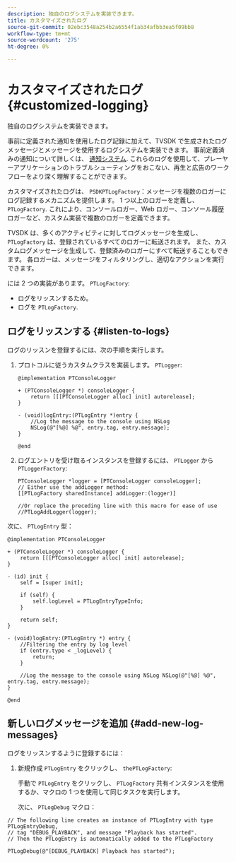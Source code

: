 ```yaml
---
description: 独自のログシステムを実装できます。
title: カスタマイズされたログ
source-git-commit: 02ebc3548a254b2a6554f1ab34afbb3ea5f09bb8
workflow-type: tm+mt
source-wordcount: '275'
ht-degree: 0%

---
```


# カスタマイズされたログ {#customized-logging}

独自のログシステムを実装できます。

事前に定義された通知を使用したログ記録に加えて、TVSDK で生成されたログメッセージとメッセージを使用するログシステムを実装できます。 事前定義済みの通知について詳しくは、 [通知システム](../c-psdk-ios-1.4-notification-system/c-psdk-ios-1.4-notification-system.md). これらのログを使用して、プレーヤーアプリケーションのトラブルシューティングをおこない、再生と広告のワークフローをより深く理解することができます。

カスタマイズされたログは、 `PSDKPTLogFactory`：メッセージを複数のロガーにログ記録するメカニズムを提供します。 1 つ以上のロガーを定義し、 `PTLogFactory`. これにより、コンソールロガー、Web ロガー、コンソール履歴ロガーなど、カスタム実装で複数のロガーを定義できます。

TVSDK は、多くのアクティビティに対してログメッセージを生成し、 `PTLogFactory` は、登録されているすべてのロガーに転送されます。 また、カスタムログメッセージを生成して、登録済みのロガーにすべて転送することもできます。 各ロガーは、メッセージをフィルタリングし、適切なアクションを実行できます。

には 2 つの実装があります。 `PTLogFactory`:

* ログをリッスンするため。
* ログを `PTLogFactory`.

## ログをリッスンする {#listen-to-logs}

ログのリッスンを登録するには、次の手順を実行します。
1. プロトコルに従うカスタムクラスを実装します。 `PTLogger`:

   ```
   @implementation PTConsoleLogger 
   
   + (PTConsoleLogger *) consoleLogger { 
       return [[[PTConsoleLogger alloc] init] autorelease]; 
   } 
   
   - (void)logEntry:(PTLogEntry *)entry { 
       //Log the message to the console using NSLog  
       NSLog(@"[%@] %@", entry.tag, entry.message); 
   } 
   
   @end
   ```

1. ログエントリを受け取るインスタンスを登録するには、 `PTLogger` から `PTLoggerFactory`:

   ```
   PTConsoleLogger *logger = [PTConsoleLogger consoleLogger]; 
   // Either use the addLogger method: 
   [[PTLogFactory sharedInstance] addLogger:(logger)] 
   
   //Or replace the preceding line with this macro for ease of use 
   //PTLogAddLogger(logger); 
   ```

<!--<a id="example_3738B5A8B4C048D28695E62297CF39E3"></a>-->

次に、 `PTLogEntry` 型：

```
@implementation PTConsoleLogger 
 
+ (PTConsoleLogger *) consoleLogger { 
    return [[[PTConsoleLogger alloc] init] autorelease]; 
} 
 
- (id) init { 
    self = [super init]; 
 
    if (self) { 
        self.logLevel = PTLogEntryTypeInfo; 
    } 
 
    return self; 
} 
 
- (void)logEntry:(PTLogEntry *) entry { 
    //Filtering the entry by log level  
    if (entry.type < _logLevel) { 
        return; 
    } 
 
    //Log the message to the console using NSLog NSLog(@"[%@] %@", entry.tag, entry.message); 
} 
 
@end
```

## 新しいログメッセージを追加 {#add-new-log-messages}

ログをリッスンするように登録するには：
1. 新規作成 `PTLogEntry` をクリックし、 `thePTLogFactory`:

   手動で `PTLogEntry` をクリックし、 `PTLogFactory` 共有インスタンスを使用するか、マクロの 1 つを使用して同じタスクを実行します。

   次に、 `PTLogDebug` マクロ：

<!--<a id="example_F014436E1686468F941F4EBD1A21B18E"></a>-->

```
// The following line creates an instance of PTLogEntry with type PTLogEntryDebug, 
// tag "DEBUG_PLAYBACK", and message "Playback has started". 
// Then the PTLogEntry is automatically added to the PTLogFactory  
 
PTLogDebug(@"[DEBUG_PLAYBACK] Playback has started");
```
